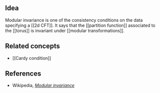 
## Idea

Modular invariance is one of the consistency conditions on the data specifying a [[2d CFT]]. It says that the [[partition function]] associated to the [[torus]] is invariant under [[modular transformations]].

## Related concepts

* [[Cardy condition]]

## References

* Wikipedia, _[Modular invariance](http://en.wikipedia.org/wiki/Modular_invariance)_

